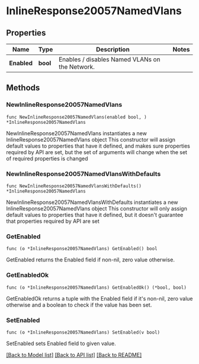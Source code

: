 # InlineResponse20057NamedVlans

## Properties

Name | Type | Description | Notes
------------ | ------------- | ------------- | -------------
**Enabled** | **bool** | Enables / disables Named VLANs on the Network. | 

## Methods

### NewInlineResponse20057NamedVlans

`func NewInlineResponse20057NamedVlans(enabled bool, ) *InlineResponse20057NamedVlans`

NewInlineResponse20057NamedVlans instantiates a new InlineResponse20057NamedVlans object
This constructor will assign default values to properties that have it defined,
and makes sure properties required by API are set, but the set of arguments
will change when the set of required properties is changed

### NewInlineResponse20057NamedVlansWithDefaults

`func NewInlineResponse20057NamedVlansWithDefaults() *InlineResponse20057NamedVlans`

NewInlineResponse20057NamedVlansWithDefaults instantiates a new InlineResponse20057NamedVlans object
This constructor will only assign default values to properties that have it defined,
but it doesn't guarantee that properties required by API are set

### GetEnabled

`func (o *InlineResponse20057NamedVlans) GetEnabled() bool`

GetEnabled returns the Enabled field if non-nil, zero value otherwise.

### GetEnabledOk

`func (o *InlineResponse20057NamedVlans) GetEnabledOk() (*bool, bool)`

GetEnabledOk returns a tuple with the Enabled field if it's non-nil, zero value otherwise
and a boolean to check if the value has been set.

### SetEnabled

`func (o *InlineResponse20057NamedVlans) SetEnabled(v bool)`

SetEnabled sets Enabled field to given value.



[[Back to Model list]](../README.md#documentation-for-models) [[Back to API list]](../README.md#documentation-for-api-endpoints) [[Back to README]](../README.md)


